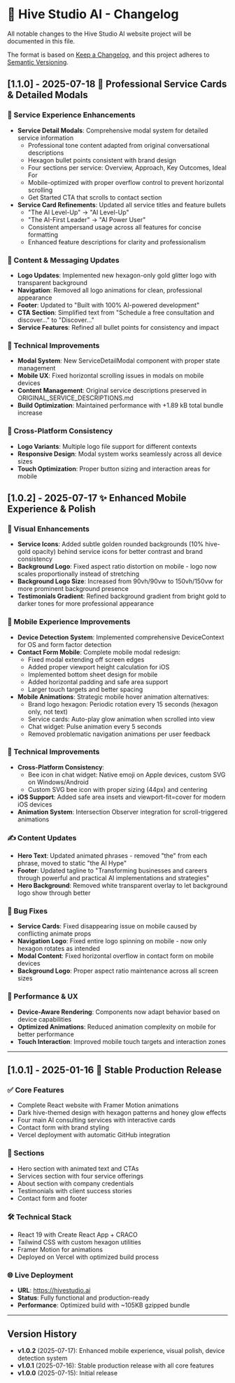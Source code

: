 # 🐝 Hive Studio AI - Changelog

All notable changes to the Hive Studio AI website project will be documented in this file.

The format is based on [Keep a Changelog](https://keepachangelog.com/en/1.0.0/),
and this project adheres to [Semantic Versioning](https://semver.org/spec/v2.0.0.html).

## [1.1.0] - 2025-07-18 🎯 Professional Service Cards & Detailed Modals

### 🎨 Service Experience Enhancements
- **Service Detail Modals**: Comprehensive modal system for detailed service information
  - Professional tone content adapted from original conversational descriptions
  - Hexagon bullet points consistent with brand design
  - Four sections per service: Overview, Approach, Key Outcomes, Ideal For
  - Mobile-optimized with proper overflow control to prevent horizontal scrolling
  - Get Started CTA that scrolls to contact section
- **Service Card Refinements**: Updated all service titles and feature bullets
  - "The AI Level-Up" → "AI Level-Up"
  - "The AI-First Leader" → "AI Power User" 
  - Consistent ampersand usage across all features for concise formatting
  - Enhanced feature descriptions for clarity and professionalism

### 🎯 Content & Messaging Updates
- **Logo Updates**: Implemented new hexagon-only gold glitter logo with transparent background
- **Navigation**: Removed all logo animations for clean, professional appearance  
- **Footer**: Updated to "Built with 100% AI-powered development"
- **CTA Section**: Simplified text from "Schedule a free consultation and discover..." to "Discover..."
- **Service Features**: Refined all bullet points for consistency and impact

### 🔧 Technical Improvements
- **Modal System**: New ServiceDetailModal component with proper state management
- **Mobile UX**: Fixed horizontal scrolling issues in modals on mobile devices
- **Content Management**: Original service descriptions preserved in ORIGINAL_SERVICE_DESCRIPTIONS.md
- **Build Optimization**: Maintained performance with +1.89 kB total bundle increase

### 📱 Cross-Platform Consistency
- **Logo Variants**: Multiple logo file support for different contexts
- **Responsive Design**: Modal system works seamlessly across all device sizes
- **Touch Optimization**: Proper button sizing and interaction areas for mobile

## [1.0.2] - 2025-07-17 ✨ Enhanced Mobile Experience & Polish

### 🎨 Visual Enhancements
- **Service Icons**: Added subtle golden rounded backgrounds (10% hive-gold opacity) behind service icons for better contrast and brand consistency
- **Background Logo**: Fixed aspect ratio distortion on mobile - logo now scales proportionally instead of stretching
- **Background Logo Size**: Increased from 90vh/90vw to 150vh/150vw for more prominent background presence
- **Testimonials Gradient**: Refined background gradient from bright gold to darker tones for more professional appearance

### 📱 Mobile Experience Improvements
- **Device Detection System**: Implemented comprehensive DeviceContext for OS and form factor detection
- **Contact Form Mobile**: Complete mobile modal redesign:
  - Fixed modal extending off screen edges
  - Added proper viewport height calculation for iOS
  - Implemented bottom sheet design for mobile
  - Added horizontal padding and safe area support
  - Larger touch targets and better spacing
- **Mobile Animations**: Strategic mobile hover animation alternatives:
  - Brand logo hexagon: Periodic rotation every 15 seconds (hexagon only, not text)
  - Service cards: Auto-play glow animation when scrolled into view
  - Chat widget: Pulse animation every 5 seconds
  - Removed problematic navigation animations per user feedback

### 🔧 Technical Improvements
- **Cross-Platform Consistency**: 
  - Bee icon in chat widget: Native emoji on Apple devices, custom SVG on Windows/Android
  - Custom SVG bee icon with proper sizing (44px) and centering
- **iOS Support**: Added safe area insets and viewport-fit=cover for modern iOS devices
- **Animation System**: Intersection Observer integration for scroll-triggered animations

### ✍️ Content Updates
- **Hero Text**: Updated animated phrases - removed "the" from each phrase, moved to static "the AI Hype"
- **Footer**: Updated tagline to "Transforming businesses and careers through powerful and practical AI implementations and strategies"
- **Hero Background**: Removed white transparent overlay to let background logo show through better

### 🐛 Bug Fixes
- **Service Cards**: Fixed disappearing issue on mobile caused by conflicting animate props
- **Navigation Logo**: Fixed entire logo spinning on mobile - now only hexagon rotates as intended
- **Modal Content**: Fixed horizontal overflow in contact form on mobile devices
- **Background Logo**: Proper aspect ratio maintenance across all screen sizes

### 🚀 Performance & UX
- **Device-Aware Rendering**: Components now adapt behavior based on device capabilities
- **Optimized Animations**: Reduced animation complexity on mobile for better performance
- **Touch Interaction**: Improved mobile touch targets and interaction zones

---

## [1.0.1] - 2025-01-16 🚀 Stable Production Release

### ✅ Core Features
- Complete React website with Framer Motion animations
- Dark hive-themed design with hexagon patterns and honey glow effects
- Four main AI consulting services with interactive cards
- Contact form with brand styling
- Vercel deployment with automatic GitHub integration

### 🎯 Sections
- Hero section with animated text and CTAs
- Services section with four service offerings
- About section with company credentials
- Testimonials with client success stories
- Contact form and footer

### 🛠️ Technical Stack
- React 19 with Create React App + CRACO
- Tailwind CSS with custom hexagon utilities
- Framer Motion for animations
- Deployed on Vercel with optimized build process

### 🌐 Live Deployment
- **URL**: https://hivestudio.ai
- **Status**: Fully functional and production-ready
- **Performance**: Optimized build with ~105KB gzipped bundle

---

## Version History

- **v1.0.2** (2025-07-17): Enhanced mobile experience, visual polish, device detection system
- **v1.0.1** (2025-07-16): Stable production release with all core features
- **v1.0.0** (2025-07-15): Initial release
